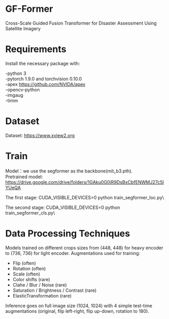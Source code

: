 # GF-Former
Cross-Scale Guided Fusion Transformer for Disaster Assessment Using Satellite Imagery

# Requirements
   Install the necessary package with:
  
  -python 3\
  -pytorch 1.9.0 and torchvision 0.10.0\
  -apex <https://github.com/NVIDA/apex>\
  -opencv-python\
  -imgaug\
  -timm

# Dataset
Dataset: https://www.xview2.org

# Train
Model：we use the segformer as the backbone(mit_b3.pth).\
Pretrained model: <https://drive.google.com/drive/folders/1GAku0G0iR9DsBxCbfENWMJ27c5lYUeQA>

The first stage:
CUDA_VISIBLE_DEVICES=0 python train_segformer_loc.py\

The second stage:
CUDA_VISIBLE_DEVICES=0 python train_segformer_cls.py\

# Data Processing Techniques

Models trained on different crops sizes from (448, 448) for heavy encoder to (736, 736) for light encoder.
Augmentations used for training:
 - Flip (often)
 - Rotation (often)
 - Scale (often)
 - Color shifts (rare)
 - Clahe / Blur / Noise (rare)
 - Saturation / Brightness / Contrast (rare)
 - ElasticTransformation (rare)

Inference goes on full image size (1024, 1024) with 4 simple test-time augmentations (original, filp left-right, flip up-down, rotation to 180).

